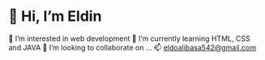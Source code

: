 # 👋 Hi, I’m Eldin
👀 I’m interested in web development
🌱 I’m currently learning HTML, CSS and JAVA
💞️ I’m looking to collaborate on ...
📫 eldoalibasa542@gmail.com
